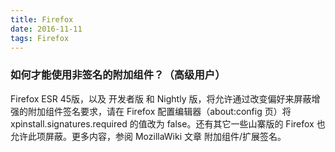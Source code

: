 ```yaml
---
title: Firefox
date: 2016-11-11
tags: Firefox
---
```


### 如何才能使用非签名的附加组件？（高级用户）

Firefox ESR 45版，以及 开发者版 和 Nightly 版，将允许通过改变偏好来屏蔽增强的附加组件签名要求，请在 Firefox 配置编辑器（about:config 页）将 xpinstall.signatures.required 的值改为 false。还有其它一些山寨版的 Firefox 也允许此项屏蔽。更多内容，参阅 MozillaWiki 文章 附加组件/扩展签名。
